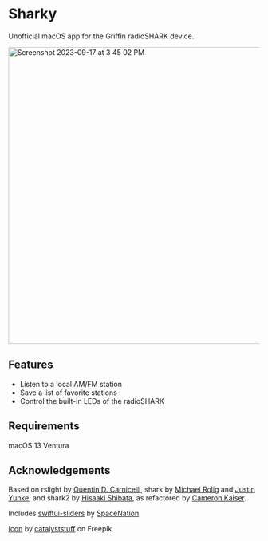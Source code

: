 # Sharky
Unofficial macOS app for the Griffin radioSHARK device.

<img width="595" alt="Screenshot 2023-09-17 at 3 45 02 PM" src="https://github.com/shuang886/Sharky/assets/140762048/bde4fbea-b4f1-4aeb-b852-d4963259b993">

## Features

- Listen to a local AM/FM station
- Save a list of favorite stations
- Control the built-in LEDs of the radioSHARK

## Requirements

macOS 13 Ventura

## Acknowledgements

Based on rslight by [Quentin D. Carnicelli](mailto:qdc@rogueamoeba.com), shark by [Michael Rolig](mailto:michael_rolig@alumni.macalester.edu) and [Justin Yunke](mailto:yunke@productivity.org), and shark2 by [Hisaaki Shibata](mailto:shibata@luky.org), as refactored by [Cameron Kaiser](mailto:ckaiser@floodgap.com).</p>

Includes [swiftui-sliders](https://github.com/spacenation/swiftui-sliders) by [SpaceNation](https://github.com/spacenation).

[Icon](https://www.freepik.com/free-vector/cute-shark-swimming-cartoon-icon-illustration_11167770.htm) by [catalyststuff](https://www.freepik.com/author/catalyststuff) on Freepik.

